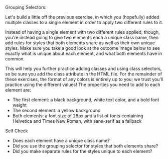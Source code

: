 Grouping Selectors:  

Let's build a little off the previous exercise, in which you (hopefully) added multiple classes to a single element in order to apply two different rules to it.  

Instead of having a single element with two different rules applied, though, you're instead going to give two elements each a unique class name, then add rules for styles that both elements share as well as their own unique styles. Make sure you take a good look at the outcome image below to see exactly what is unique about each element, and what both elements have in common.  

This will help you further practice adding classes and using class selectors, so be sure you add the class attribute in the HTML file. For the remainder of these exercises, the format of any colors is entirely up to you; we trust you'll practice using the different values! The properties you need to add to each element are:  
- The first element: a black background, white text color, and a bold font weight  
- The second element: a yellow background  
- Both elements: a font size of 28px and a list of fonts containing Helvetica and Times New Roman, with sans-serif as a fallback  

Self Check  
- Does each element have a unique class name?  
- Did you use the grouping selector for styles that both elements share?  
- Did you make separate rules for the styles unique to each element?  
